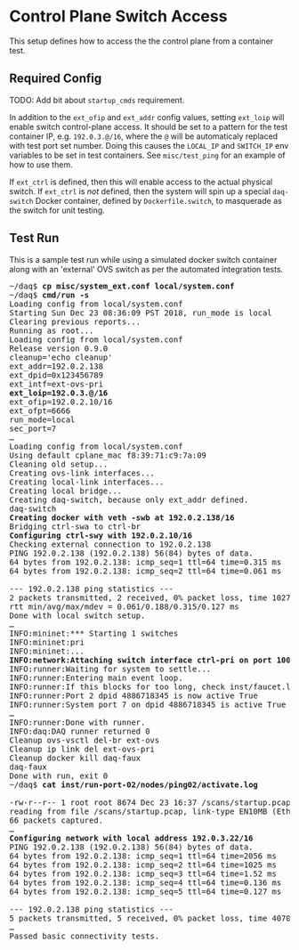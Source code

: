 # Control Plane Switch Access

This setup defines how to access the the control plane from a container test.

## Required Config

TODO: Add bit about `startup_cmds` requirement.

In addition to the `ext_ofip` and `ext_addr` config values, setting
`ext_loip` will enable switch control-plane access. It should be set
to a pattern for the test container IP, e.g. `192.0.3.@/16`, where
the `@` will be automaticaly replaced with test port set number.
Doing this causes the `LOCAL_IP` and `SWITCH_IP` env variables to be set in
test containers. See `misc/test_ping` for an example of how to use them.

If `ext_ctrl` is defined, then this will enable access to the actual physical
switch. If `ext_ctrl` is _not_ defined, then the system will spin up a special
`daq-switch` Docker container, defined by `Dockerfile.switch`, to masquerade as
the switch for unit testing.

## Test Run
This is a sample test run while using a simulated docker switch container
along with an 'external' OVS switch as per the automated integration tests.
<pre>
~/daq$ <b>cp misc/system_ext.conf local/system.conf</b>
~/daq$ <b>cmd/run -s</b>
Loading config from local/system.conf
Starting Sun Dec 23 08:36:09 PST 2018, run_mode is local
Clearing previous reports...
Running as root...
Loading config from local/system.conf
Release version 0.9.0
cleanup='echo cleanup'
ext_addr=192.0.2.138
ext_dpid=0x123456789
ext_intf=ext-ovs-pri
<b>ext_loip=192.0.3.@/16</b>
ext_ofip=192.0.2.10/16
ext_ofpt=6666
run_mode=local
sec_port=7
&hellip;
Loading config from local/system.conf
Using default cplane_mac f8:39:71:c9:7a:09
Cleaning old setup...
Creating ovs-link interfaces...
Creating local-link interfaces...
Creating local bridge...
Creating daq-switch, because only ext_addr defined.
daq-switch
<b>Creating docker with veth -swb at 192.0.2.138/16</b>
Bridging ctrl-swa to ctrl-br
<b>Configuring ctrl-swy with 192.0.2.10/16</b>
Checking external connection to 192.0.2.138
PING 192.0.2.138 (192.0.2.138) 56(84) bytes of data.
64 bytes from 192.0.2.138: icmp_seq=1 ttl=64 time=0.315 ms
64 bytes from 192.0.2.138: icmp_seq=2 ttl=64 time=0.061 ms

--- 192.0.2.138 ping statistics ---
2 packets transmitted, 2 received, 0% packet loss, time 1027ms
rtt min/avg/max/mdev = 0.061/0.188/0.315/0.127 ms
Done with local switch setup.
&hellip;
INFO:mininet:*** Starting 1 switches
INFO:mininet:pri
INFO:mininet:...
<b>INFO:network:Attaching switch interface ctrl-pri on port 1000</b>
INFO:runner:Waiting for system to settle...
INFO:runner:Entering main event loop.
INFO:runner:If this blocks for too long, check inst/faucet.log for errors
INFO:runner:Port 2 dpid 4886718345 is now active True
INFO:runner:System port 7 on dpid 4886718345 is active True
&hellip;
INFO:runner:Done with runner.
INFO:daq:DAQ runner returned 0
Cleanup ovs-vsctl del-br ext-ovs
Cleanup ip link del ext-ovs-pri
Cleanup docker kill daq-faux
daq-faux
Done with run, exit 0
~/daq$ <b>cat inst/run-port-02/nodes/ping02/activate.log</b>

-rw-r--r-- 1 root root 8674 Dec 23 16:37 /scans/startup.pcap
reading from file /scans/startup.pcap, link-type EN10MB (Ethernet)
66 packets captured.
&hellip;
<b>Configuring network with local address 192.0.3.22/16</b>
PING 192.0.2.138 (192.0.2.138) 56(84) bytes of data.
64 bytes from 192.0.2.138: icmp_seq=1 ttl=64 time=2056 ms
64 bytes from 192.0.2.138: icmp_seq=2 ttl=64 time=1025 ms
64 bytes from 192.0.2.138: icmp_seq=3 ttl=64 time=1.52 ms
64 bytes from 192.0.2.138: icmp_seq=4 ttl=64 time=0.136 ms
64 bytes from 192.0.2.138: icmp_seq=5 ttl=64 time=0.127 ms

--- 192.0.2.138 ping statistics ---
5 packets transmitted, 5 received, 0% packet loss, time 4070ms
&hellip;
Passed basic connectivity tests.
</pre>
